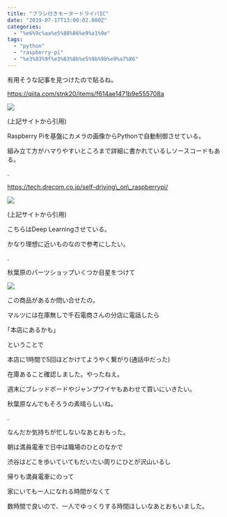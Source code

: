 ```yaml
---
title: "ブラシ付きモータードライバIC"
date: "2019-07-17T13:00:02.000Z"
categories: 
  - "%e6%9c%aa%e5%88%86%e9%a1%9e"
tags: 
  - "python"
  - "raspberry-pi"
  - "%e3%83%9f%e3%83%8b%e5%9b%9b%e9%a7%86"
---
```


有用そうな記事を見つけたので貼るね。

https://qiita.com/stnk20/items/f614ae1471b9e555708a

![](images/68747470733a2f2f71696974612d696d6167652d73746f72652e73332e616d617a6f6e6177732e636f6d2f302f3139313639372f30666336393162652d306136362d303364372d356538612d6562393530383665663030302e6a70656.jpeg)

(上記サイトから引用)

Raspberry Piを基盤にカメラの画像からPythonで自動制御させている。

組み立て方がハマりやすいところまで詳細に書かれているしソースコードもある。

.

https://tech.drecom.co.jp/self-driving\_on\_raspberrypi/

![](images/self_drive_image-16956967525523055430.png)

(上記サイトから引用)

こちらはDeep Learningさせている。

かなり理想に近いものなので参考にしたい。

.

秋葉原のパーツショップいくつか目星をつけて

![](images/img_20190718_0812077535441783514732496.jpg)

この商品があるか問い合せたの。

マルツには在庫無しで千石電商さんの分店に電話したら

｢本店にあるかも｣

ということで

本店に1時間で5回ほどかけてようやく繋がり(通話中だった)

在庫あること確認しました。やったねえ。

週末にブレッドボードやジャンプワイヤもあわせて買いにいきたい。

秋葉原なんでもそろうの素晴らしいね。

.

なんだか気持ちが忙しないなあとおもった。

朝は満員電車で日中は職場のひとのなかで

渋谷はどこを歩いていてもだいたい周りにひとが沢山いるし

帰りも満員電車にのって

家にいても一人になれる時間がなくて

数時間で良いので、一人でゆっくりする時間ほしいなあとおもいました。
